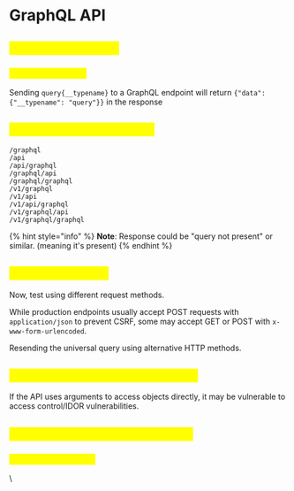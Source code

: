 # GraphQL API

## <mark style="color:yellow;">GraphQL endpoints</mark> <a href="#finding-graphql-endpoints" id="finding-graphql-endpoints"></a>

### <mark style="color:yellow;">Universal queries</mark> <a href="#universal-queries" id="universal-queries"></a>

Sending `query{__typename}` to a GraphQL endpoint will return `{"data": {"__typename": "query"}}` in the response

## <mark style="color:yellow;">Common endpoint names</mark> <a href="#common-endpoint-names" id="common-endpoint-names"></a>

```
/graphql
/api
/api/graphql
/graphql/api
/graphql/graphql
/v1/graphql
/v1/api
/v1/api/graphql
/v1/graphql/api
/v1/graphql/graphql
```

{% hint style="info" %}
**Note**: Response could be "query not present" or similar. (meaning it's present)
{% endhint %}

## <mark style="color:yellow;">Request methods</mark>

Now, test using different request methods.&#x20;

While production endpoints usually accept POST requests with `application/json` to prevent CSRF, some may accept GET or POST with `x-www-form-urlencoded`.

Resending the universal query using alternative HTTP methods.

## <mark style="color:yellow;">Exploiting unsanitized arguments</mark> <a href="#exploiting-unsanitized-arguments" id="exploiting-unsanitized-arguments"></a>

If the API uses arguments to access objects directly, it may be vulnerable to access control/IDOR vulnerabilities.

## <mark style="color:yellow;">Discovering schema information</mark> <a href="#discovering-schema-information" id="discovering-schema-information"></a>

### <mark style="color:yellow;">Using introspection</mark> <a href="#using-introspection" id="using-introspection"></a>

\


